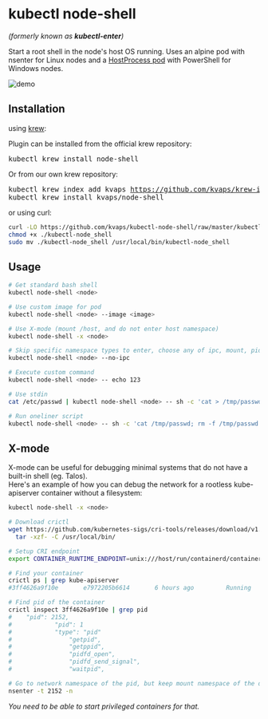 # kubectl node-shell
*(formerly known as **kubectl-enter**)*

Start a root shell in the node's host OS running. Uses an alpine pod with nsenter for Linux nodes and a [HostProcess pod](https://kubernetes.io/docs/tasks/configure-pod-container/create-hostprocess-pod/) with PowerShell for Windows nodes.

![demo](https://gist.githubusercontent.com/kvaps/2e3d77975a844654ec297893e21a0829/raw/c778a8405ff8c686e4e807a97e9721b423e7208f/kubectl-node-shell.gif)

## Installation

using [krew](https://krew.sigs.k8s.io/):

Plugin can be installed from the official krew repository:

<pre>
kubectl krew install node-shell
</pre>

Or from our own krew repository:
<pre>
kubectl krew index add kvaps <a href="https://github.com/kvaps/krew-index">https://github.com/kvaps/krew-index</a>
kubectl krew install kvaps/node-shell
</pre>

or using curl:

```bash
curl -LO https://github.com/kvaps/kubectl-node-shell/raw/master/kubectl-node_shell
chmod +x ./kubectl-node_shell
sudo mv ./kubectl-node_shell /usr/local/bin/kubectl-node_shell
```

## Usage

```bash
# Get standard bash shell
kubectl node-shell <node>

# Use custom image for pod
kubectl node-shell <node> --image <image>

# Use X-mode (mount /host, and do not enter host namespace)
kubectl node-shell -x <node>

# Skip specific namespace types to enter, choose any of ipc, mount, pid, net, uts
kubectl node-shell <node> --no-ipc

# Execute custom command
kubectl node-shell <node> -- echo 123

# Use stdin
cat /etc/passwd | kubectl node-shell <node> -- sh -c 'cat > /tmp/passwd'

# Run oneliner script
kubectl node-shell <node> -- sh -c 'cat /tmp/passwd; rm -f /tmp/passwd'
```

## X-mode

X-mode can be useful for debugging minimal systems that do not have a built-in shell (eg. Talos).  
Here's an example of how you can debug the network for a rootless kube-apiserver container without a filesystem:

```bash
kubectl node-shell -x <node>

# Download crictl
wget https://github.com/kubernetes-sigs/cri-tools/releases/download/v1.28.0/crictl-v1.28.0-linux-amd64.tar.gz -O- | \
  tar -xzf- -C /usr/local/bin/

# Setup CRI endpoint
export CONTAINER_RUNTIME_ENDPOINT=unix:///host/run/containerd/containerd.sock

# Find your container
crictl ps | grep kube-apiserver
#3ff4626a9f10e       e7972205b6614       6 hours ago         Running             kube-apiserver         0                   215107b47bd7e       kube-apiserver-talos-rzq-nkg

# Find pid of the container
crictl inspect 3ff4626a9f10e | grep pid
#    "pid": 2152,
#            "pid": 1
#            "type": "pid"
#                "getpid",
#                "getppid",
#                "pidfd_open",
#                "pidfd_send_signal",
#                "waitpid",

# Go to network namespace of the pid, but keep mount namespace of the debug container
nsenter -t 2152 -n
```

*You need to be able to start privileged containers for that.*
